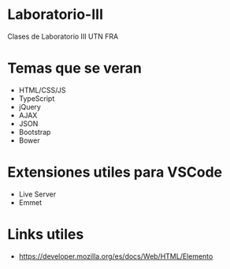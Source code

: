 # Laboratorio-III
Clases de Laboratorio III UTN FRA

# Temas que se veran
* HTML/CSS/JS
* TypeScript
* jQuery
* AJAX
* JSON
* Bootstrap
* Bower

# Extensiones utiles para VSCode
* Live Server
* Emmet

# Links utiles
* https://developer.mozilla.org/es/docs/Web/HTML/Elemento
